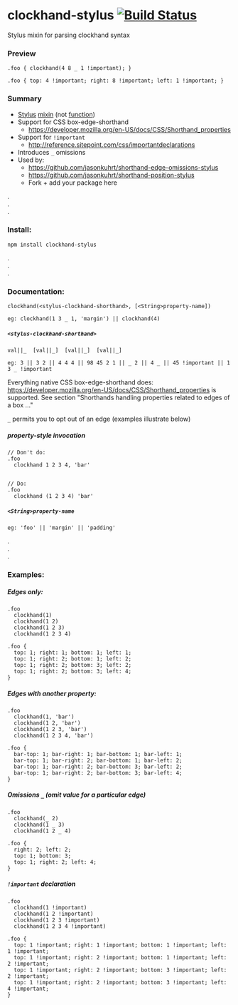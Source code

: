 # clockhand-stylus [![Build Status](https://travis-ci.org/jasonkuhrt/clockhand-stylus.png)](https://travis-ci.org/jasonkuhrt/clockhand-stylus)

Stylus mixin for parsing clockhand syntax

### Preview
```
.foo { clockhand(4 8 _ 1 !important); }

.foo { top: 4 !important; right: 8 !important; left: 1 !important; }
```
### Summary
- [Stylus](https://github.com/learnboost/stylus) [mixin](https://github.com/LearnBoost/stylus/blob/master/docs/mixins.md) (not [function](https://github.com/LearnBoost/stylus/blob/master/docs/functions.md))
- Support for CSS box-edge-shorthand
  - https://developer.mozilla.org/en-US/docs/CSS/Shorthand_properties
- Support for `!important`
  - http://reference.sitepoint.com/css/importantdeclarations
- Introduces `_` omissions
- Used by:
  - https://github.com/jasonkuhrt/shorthand-edge-omissions-stylus
  - https://github.com/jasonkuhrt/shorthand-position-stylus
  - Fork + add your package here

.  
.  
.  

### Install:
```
npm install clockhand-stylus
```
.  
.  
.  

### Documentation:

```
clockhand(<stylus-clockhand-shorthand>, [<String>property-name])

eg: clockhand(1 3 _ 1, 'margin') || clockhand(4)
```

##### `<stylus-clockhand-shorthand>`
```
val||_  [val||_]  [val||_]  [val||_]

eg: 3 || 3 2 || 4 4 4 || 98 45 2 1 || _ 2 || 4 _ || 45 !important || 1 3 _ !important
```
Everything native CSS box-edge-shorthand does: https://developer.mozilla.org/en-US/docs/CSS/Shorthand_properties is supported.
See section "Shorthands handling properties related to edges of a box ..."

`_` permits you to opt out of an edge (examples illustrate below)

##### property-style invocation
```
// Don't do:
.foo
  clockhand 1 2 3 4, 'bar'


// Do:
.foo
  clockhand (1 2 3 4) 'bar'
```


##### `<String>property-name`
```
eg: 'foo' || 'margin' || 'padding'

```
.  
.  
.  
### Examples:

##### Edges only:
```
.foo
  clockhand(1)
  clockhand(1 2)
  clockhand(1 2 3)
  clockhand(1 2 3 4)

.foo {
  top: 1; right: 1; bottom: 1; left: 1;
  top: 1; right: 2; bottom: 1; left: 2;
  top: 1; right: 2; bottom: 3; left: 2;
  top: 1; right: 2; bottom: 3; left: 4;
}
```
##### Edges with another property:
```
.foo
  clockhand(1, 'bar')
  clockhand(1 2, 'bar')
  clockhand(1 2 3, 'bar')
  clockhand(1 2 3 4, 'bar')

.foo {
  bar-top: 1; bar-right: 1; bar-bottom: 1; bar-left: 1;
  bar-top: 1; bar-right: 2; bar-bottom: 1; bar-left: 2;
  bar-top: 1; bar-right: 2; bar-bottom: 3; bar-left: 2;
  bar-top: 1; bar-right: 2; bar-bottom: 3; bar-left: 4;
}
```
##### Omissions `_` (omit value for a particular edge)
```
.foo
  clockhand(_ 2)
  clockhand(1 _ 3)
  clockhand(1 2 _ 4)

.foo {
  right: 2; left: 2;
  top: 1; bottom: 3;
  top: 1; right: 2; left: 4;
}
```
##### `!important` declaration
```
.foo
  clockhand(1 !important)
  clockhand(1 2 !important)
  clockhand(1 2 3 !important)
  clockhand(1 2 3 4 !important)

.foo {
  top: 1 !important; right: 1 !important; bottom: 1 !important; left: 1 !important;
  top: 1 !important; right: 2 !important; bottom: 1 !important; left: 2 !important;
  top: 1 !important; right: 2 !important; bottom: 3 !important; left: 2 !important;
  top: 1 !important; right: 2 !important; bottom: 3 !important; left: 4 !important;
}
```
